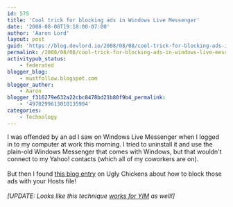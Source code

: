 ```yaml
---
id: 575
title: 'Cool trick for blocking ads in Windows Live Messenger'
date: '2008-08-08T19:18:00-07:00'
author: 'Aaron Lord'
layout: post
guid: 'https://blog.devlord.io/2008/08/08/cool-trick-for-blocking-ads-in-windows-live-messenger/'
permalink: /2008/08/08/cool-trick-for-blocking-ads-in-windows-live-messenger/
activitypub_status:
    - federated
blogger_blog:
    - mustfollow.blogspot.com
blogger_author:
    - Aaron
blogger_f316279e632a22cbc8478bd21b80f9b4_permalink:
    - '4970299613010135904'
categories:
    - Technology
---
```


I was offended by an ad I saw on Windows Live Messenger when I logged in to my computer at work this morning.  I tried to uninstall it and use the plain-old Windows Messenger that comes with Windows, but that wouldn't connect to my Yahoo! contacts (which all of my coworkers are on).<br /><br />But then I found <a href="http://uglychickens.blogspot.com/2008/01/block-ads-in-windows-live-messenger.html">this blog entry</a> on Ugly Chickens about how to block those ads with your Hosts file!<br /><br /><span style="font-style:italic;">[UPDATE: Looks like this technique <a href="http://thenonhacker.deviantart.com/journal/18675053/">works for YIM</a> as well!]</span>
